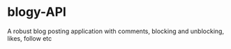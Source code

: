 # blogy-API
A robust blog posting application with comments, blocking and unblocking, likes, follow etc
